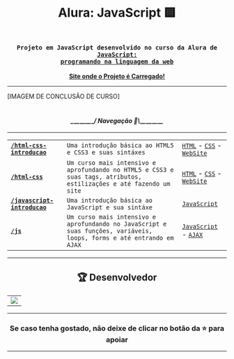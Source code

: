 # <p align="center"> Alura: JavaScript 🟨</p> 

### <div align="center"><code> Projeto em JavaScript desenvolvido no curso da Alura de <a href="https://cursos.alura.com.br/course/javascript-programando-na-linguagem-web">JavaScript: programando na linguagem da web</a></code></div>

<div align="center">
    <b><a href="https://guidsribeiro.github.io/alura-js/">Site onde o Projeto é Carregado!</a></b>
</div>

-------------------------------------------------------------------------------------------------------------------------------------------
[IMAGEM DE CONCLUSÃO DE CURSO]


# <h4 align="center">_\__\__\__\__\__\__\__\__/ Navegação 🧭\\_\__\__\__\__\__\__\__\__</p> 
-------------------------------------------------------------------------------------------------------------------------------------------

<table align="center">
  <tbody>
    <tr>
      <td style="font-weight: bold"><code><a href="https://github.com/guidsribeiro/alura-cursos/tree/html-css-introducao">/html-css-introducao</a></code></td>
      <td><code>Uma introdução básica ao HTML5 e CSS3 e suas sintáxes</code></td>
      <td>
        <a href="https://developer.mozilla.org/pt-BR/docs/Web/HTML" target="_blank" rel="noopener noreferrer"><code>HTML</code></a> -
        <a href="https://developer.mozilla.org/pt-BR/docs/Web/CSS" target="_blank" rel="noopener noreferrer"><code>CSS</code></a> -
        <a href="https://guidsribeiro.github.io/barbearia-alura/" target="_blank" rel="noopener noreferrer"><code>WebSite</code></a>
      </td>
    </tr>
    <tr>
      <td style="font-weight: bold"><code><a href="https://github.com/guidsribeiro/alura-cursos/tree/html-css">/html-css</a></code></td>
      <td><code>Um curso mais intensivo e aprofundando no HTML5 e CSS3 e suas tags, atributos, estilizações e até fazendo um site</code></td>
      <td>
        <a href="https://developer.mozilla.org/pt-BR/docs/Web/HTML" target="_blank" rel="noopener noreferrer"><code>HTML</code></a> -
        <a href="https://developer.mozilla.org/pt-BR/docs/Web/CSS" target="_blank" rel="noopener noreferrer"><code>CSS</code></a> -
        <a href="https://guidsribeiro.github.io/alura-plus/" target="_blank" rel="noopener noreferrer"><code>WebSite</code></a>
      </td>
    </tr>
    <tr>
      <td style="font-weight: bold"><code><a href="https://github.com/guidsribeiro/alura-cursos/tree/javascript-introducao">/javascript-introducao</a></code></td>
      <td><code>Uma introdução básica ao JavaScript e sua sintáxe</code></td>
      <td>
        <a href="https://developer.mozilla.org/pt-BR/docs/Web/JavaScript" target="_blank" rel="noopener noreferrer"><code>JavaScript</code></a>
      </td>
    </tr>
    <tr>
      <td style="font-weight: bold"><code><a href="https://github.com/guidsribeiro/alura-cursos/tree/js">/js</a></code></td>
      <td><code>Um curso mais intensivo e aprofundando no JavaScript e suas funções, variáveis, loops, forms e até entrando em AJAX</code></td>
      <td>
        <a href="https://developer.mozilla.org/pt-BR/docs/Web/JavaScript" target="_blank" rel="noopener noreferrer"><code>JavaScript</code></a> -
        <a href="https://developer.mozilla.org/pt-BR/docs/Web/Guide/AJAX/" target="_blank" rel="noopener noreferrer"><code>AJAX</code></a>
      </td>
    </tr>
  </tbody>
</table>

-------------------------------------------------------------------------------------------------------------------------------------------


## <p align="center"> 🏆 Desenvolvedor </p> 

<table align="center">
	<tr>
		<td>
            <a href="https://github.com/onlygr/spotify-clone/graphs/contributors">
              <img src="https://contrib.rocks/image?repo=onlygr/spotify-clone" />
            </a>
        </td>
	</tr>
</table>

----------------------------------------------------------

### <p align="center"> Se caso tenha gostado, não deixe de clicar no botão da ⭐ para apoiar </p>

----------------------------------------------------------
